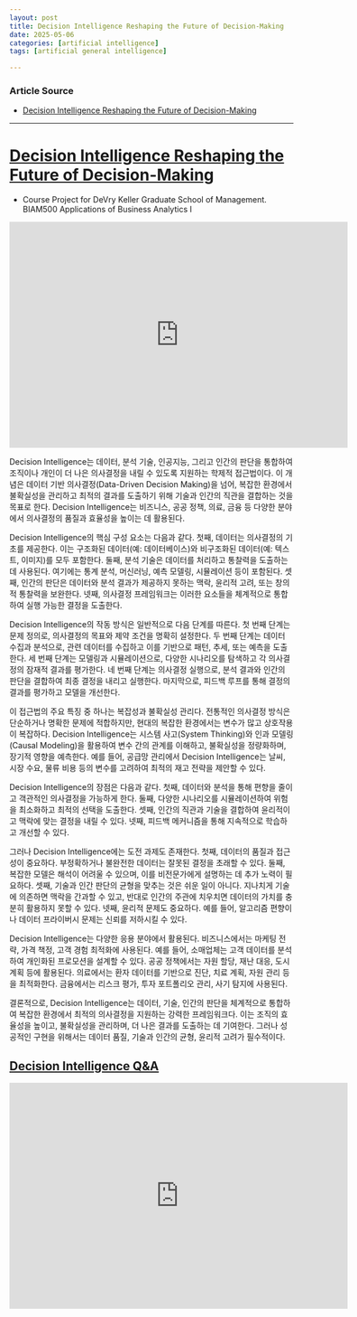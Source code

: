 ```yaml
---
layout: post
title: Decision Intelligence Reshaping the Future of Decision-Making
date: 2025-05-06
categories: [artificial intelligence]
tags: [artificial general intelligence]

---
```


### Article Source


* [Decision Intelligence Reshaping the Future of Decision-Making](https://www.youtube.com/watch?v=YGSnjH6fmz4)

---

# [Decision Intelligence Reshaping the Future of Decision-Making](https://www.youtube.com/watch?v=YGSnjH6fmz4)

* Course Project for DeVry Keller Graduate School of Management.  BIAM500 Applications of Business Analytics I

<iframe width="600" height="400" src="https://www.youtube.com/embed/YGSnjH6fmz4?si=jElhsJ0j1usdlEw2" title="YouTube video player" frameborder="0" allow="accelerometer; autoplay; clipboard-write; encrypted-media; gyroscope; picture-in-picture; web-share" referrerpolicy="strict-origin-when-cross-origin" allowfullscreen></iframe>

Decision Intelligence는 데이터, 분석 기술, 인공지능, 그리고 인간의 판단을 통합하여 조직이나 개인이 더 나은 의사결정을 내릴 수 있도록 지원하는 학제적 접근법이다. 이 개념은 데이터 기반 의사결정(Data-Driven Decision Making)을 넘어, 복잡한 환경에서 불확실성을 관리하고 최적의 결과를 도출하기 위해 기술과 인간의 직관을 결합하는 것을 목표로 한다. Decision Intelligence는 비즈니스, 공공 정책, 의료, 금융 등 다양한 분야에서 의사결정의 품질과 효율성을 높이는 데 활용된다.

Decision Intelligence의 핵심 구성 요소는 다음과 같다. 첫째, 데이터는 의사결정의 기초를 제공한다. 이는 구조화된 데이터(예: 데이터베이스)와 비구조화된 데이터(예: 텍스트, 이미지)를 모두 포함한다. 둘째, 분석 기술은 데이터를 처리하고 통찰력을 도출하는 데 사용된다. 여기에는 통계 분석, 머신러닝, 예측 모델링, 시뮬레이션 등이 포함된다. 셋째, 인간의 판단은 데이터와 분석 결과가 제공하지 못하는 맥락, 윤리적 고려, 또는 창의적 통찰력을 보완한다. 넷째, 의사결정 프레임워크는 이러한 요소들을 체계적으로 통합하여 실행 가능한 결정을 도출한다.

Decision Intelligence의 작동 방식은 일반적으로 다음 단계를 따른다. 첫 번째 단계는 문제 정의로, 의사결정의 목표와 제약 조건을 명확히 설정한다. 두 번째 단계는 데이터 수집과 분석으로, 관련 데이터를 수집하고 이를 기반으로 패턴, 추세, 또는 예측을 도출한다. 세 번째 단계는 모델링과 시뮬레이션으로, 다양한 시나리오를 탐색하고 각 의사결정의 잠재적 결과를 평가한다. 네 번째 단계는 의사결정 실행으로, 분석 결과와 인간의 판단을 결합하여 최종 결정을 내리고 실행한다. 마지막으로, 피드백 루프를 통해 결정의 결과를 평가하고 모델을 개선한다.

이 접근법의 주요 특징 중 하나는 복잡성과 불확실성 관리다. 전통적인 의사결정 방식은 단순하거나 명확한 문제에 적합하지만, 현대의 복잡한 환경에서는 변수가 많고 상호작용이 복잡하다. Decision Intelligence는 시스템 사고(System Thinking)와 인과 모델링(Causal Modeling)을 활용하여 변수 간의 관계를 이해하고, 불확실성을 정량화하며, 장기적 영향을 예측한다. 예를 들어, 공급망 관리에서 Decision Intelligence는 날씨, 시장 수요, 물류 비용 등의 변수를 고려하여 최적의 재고 전략을 제안할 수 있다.

Decision Intelligence의 장점은 다음과 같다. 첫째, 데이터와 분석을 통해 편향을 줄이고 객관적인 의사결정을 가능하게 한다. 둘째, 다양한 시나리오를 시뮬레이션하여 위험을 최소화하고 최적의 선택을 도출한다. 셋째, 인간의 직관과 기술을 결합하여 윤리적이고 맥락에 맞는 결정을 내릴 수 있다. 넷째, 피드백 메커니즘을 통해 지속적으로 학습하고 개선할 수 있다.

그러나 Decision Intelligence에는 도전 과제도 존재한다. 첫째, 데이터의 품질과 접근성이 중요하다. 부정확하거나 불완전한 데이터는 잘못된 결정을 초래할 수 있다. 둘째, 복잡한 모델은 해석이 어려울 수 있으며, 이를 비전문가에게 설명하는 데 추가 노력이 필요하다. 셋째, 기술과 인간 판단의 균형을 맞추는 것은 쉬운 일이 아니다. 지나치게 기술에 의존하면 맥락을 간과할 수 있고, 반대로 인간의 주관에 치우치면 데이터의 가치를 충분히 활용하지 못할 수 있다. 넷째, 윤리적 문제도 중요하다. 예를 들어, 알고리즘 편향이나 데이터 프라이버시 문제는 신뢰를 저하시킬 수 있다.

Decision Intelligence는 다양한 응용 분야에서 활용된다. 비즈니스에서는 마케팅 전략, 가격 책정, 고객 경험 최적화에 사용된다. 예를 들어, 소매업체는 고객 데이터를 분석하여 개인화된 프로모션을 설계할 수 있다. 공공 정책에서는 자원 할당, 재난 대응, 도시 계획 등에 활용된다. 의료에서는 환자 데이터를 기반으로 진단, 치료 계획, 자원 관리 등을 최적화한다. 금융에서는 리스크 평가, 투자 포트폴리오 관리, 사기 탐지에 사용된다.

결론적으로, Decision Intelligence는 데이터, 기술, 인간의 판단을 체계적으로 통합하여 복잡한 환경에서 최적의 의사결정을 지원하는 강력한 프레임워크다. 이는 조직의 효율성을 높이고, 불확실성을 관리하며, 더 나은 결과를 도출하는 데 기여한다. 그러나 성공적인 구현을 위해서는 데이터 품질, 기술과 인간의 균형, 윤리적 고려가 필수적이다.

## [Decision Intelligence Q&A](https://www.youtube.com/watch?v=pRtGqfYLCFk)

<iframe width="600" height="400" src="https://www.youtube.com/embed/pRtGqfYLCFk?si=R1XRedIZIHU49OF8" title="YouTube video player" frameborder="0" allow="accelerometer; autoplay; clipboard-write; encrypted-media; gyroscope; picture-in-picture; web-share" referrerpolicy="strict-origin-when-cross-origin" allowfullscreen></iframe>

